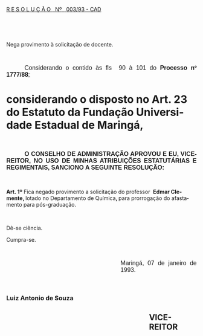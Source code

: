 <body lang=PT-BR style='tab-interval:36.0pt'>

<div class=Section1>

<p class=MsoTitle><u>R E S O L U Ç Ã O <span style='mso-spacerun:yes'>  </span>Nº<span
style='mso-spacerun:yes'>  </span><span style='mso-spacerun:yes'> </span>003/93
- CAD<o:p></o:p></u></p>

<p class=MsoBodyTextIndent><o:p>&nbsp;</o:p></p>

<p class=MsoBodyTextIndent><o:p>&nbsp;</o:p></p>

<p class=MsoBodyTextIndent>Nega provimento à solicitação de docente.</p>

<p class=MsoBodyTextIndent><span style='mso-spacerun:yes'> </span></p>

<p class=MsoNormal style='text-align:justify;text-indent:36.0pt'><span
style='font-size:12.0pt;mso-bidi-font-size:10.0pt;font-family:Arial'>Considerando
o contido às fls<span style='mso-spacerun:yes'>  </span>90 à 101 do <b
style='mso-bidi-font-weight:normal'>Processo nº 1777/88</b>;<o:p></o:p></span></p>

<h1>considerando o disposto no Art. 23 do Estatuto da Fundação Universidade
Estadual de Maringá, </h1>

<p class=MsoNormal style='text-align:justify'><span style='font-size:12.0pt;
mso-bidi-font-size:10.0pt;font-family:Arial'><o:p>&nbsp;</o:p></span></p>

<p class=MsoNormal style='text-align:justify;text-indent:36.0pt'><b
style='mso-bidi-font-weight:normal'><span style='font-size:12.0pt;mso-bidi-font-size:
10.0pt;font-family:Arial'>O CONSELHO DE ADMINISTRAÇÃO APROVOU E EU,
VICE-REITOR, NO USO DE MINHAS ATRIBUIÇÕES ESTATUTÁRIAS E REGIMENTAIS, SANCIONO
A SEGUINTE RESOLUÇÃO:<o:p></o:p></span></b></p>

<p class=MsoNormal style='text-align:justify'><span style='font-size:12.0pt;
mso-bidi-font-size:10.0pt;font-family:Arial'><o:p>&nbsp;</o:p></span></p>

<p class=MsoBodyTextIndent2><b style='mso-bidi-font-weight:normal'>Art. 1º</b> Fica
negado provimento a solicitação do professor <span
style='mso-spacerun:yes'> </span><b style='mso-bidi-font-weight:normal'>Edmar
Clemente, </b>lotado no Departamento de Química<b style='mso-bidi-font-weight:
normal'>, </b>para prorrogação do afastamento para pós-graduação.</p>

<p class=MsoBodyTextIndent2><o:p>&nbsp;</o:p></p>

<p class=MsoBodyTextIndent2>Dê-se ciência.</p>

<p class=MsoBodyTextIndent2>Cumpra-se.</p>

<p class=MsoBodyTextIndent2><o:p>&nbsp;</o:p></p>

<p class=MsoNormal style='margin-left:8.0cm;text-align:justify'><span
style='font-size:12.0pt;mso-bidi-font-size:10.0pt;font-family:Arial'>Maringá,
07 de janeiro de 1993.<o:p></o:p></span></p>

<p class=MsoNormal style='margin-left:8.0cm;text-align:justify'><span
style='font-size:12.0pt;mso-bidi-font-size:10.0pt;font-family:Arial'><o:p>&nbsp;</o:p></span></p>

<h3><span lang=ES-TRAD>Luiz Antonio de Souza</span></h3>

<h2 style='margin-left:10.0cm'><b style='mso-bidi-font-weight:normal'><span
lang=ES-TRAD>VICE-REITOR<o:p></o:p></span></b></h2>

<p class=MsoNormal><o:p>&nbsp;</o:p></p>

</div>

</body>
